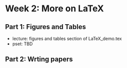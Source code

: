 # Week 2: More on LaTeX


## Part 1: Figures and Tables 
- lecture: figures and tables section of LaTeX_demo.tex
- pset: TBD

## Part 2: Wrting papers 



